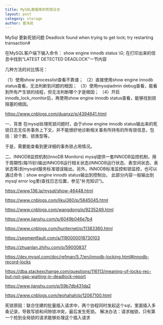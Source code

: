 ```yaml
---
title: MySQL数据库的死锁日志
layout: post
category: storage
author: 夏泽民
---
```

MySql 更新死锁问题 Deadlock found when trying to get lock; try restarting transaction#


在MySQL客户端下输入命令：
show engine innodb status \G;
在打印出来的信息中找到“LATEST DETECTED DEADLOCK”一节内容
<!-- more -->
几种方法的对比情况：

（1）使用show processlist查看不靠谱；
（2）直接使用show engine innodb status查看，无法判断到问题的根因；
（3）使用mysqladmin debug查看，能看到所有产生锁的线程，但无法判断哪个才是根因；
（4）开启innodb_lock_monitor后，再使用show engine innodb status查看，能够找到锁阻塞的根因。


https://www.cnblogs.com/duanxz/p/4394641.html

一、背景
在mysql处理死锁问题时，由于show engine innodb status输出来的死锁日志无任务事务上下文，并不能很好地诊断相关事务所持有的所有锁信息，包括：锁个数、锁类型等。

于是，需要能查看到更详细的事务锁占用情况。

二、INNODB监控机制(InnoDB Monitors)
mysql提供一套INNODB监控机制，用于周期性(每15钞)输出INNODB运行相关状态(INNODB运行状态、表空间状态、表状态等)到mysqld服务标准错误输出。另外，INNODB标准监控和锁监控，也可以通过命令：show engine innodb status输出到控制台。
此部分内容一般输出到mysql error log里(查找日志位置，参见“补充知识”)。

https://www.136.la/mysql/show-46448.html

https://www.cnblogs.com/likui360/p/5845045.html

https://www.cnblogs.com/wangdong/p/9235249.html

https://www.jianshu.com/p/6049b046e7b4

https://www.cnblogs.com/hunternet/p/11383360.html

https://segmentfault.com/a/1190000018730103

https://zhuanlan.zhihu.com/p/59000837

https://dev.mysql.com/doc/refman/5.7/en/innodb-locking.html#innodb-record-locks

https://dba.stackexchange.com/questions/116113/meaning-of-locks-rec-but-not-gap-waiting-in-deadlock-report

https://www.jianshu.com/p/59b7db431da2

https://www.cnblogs.com/leohahah/p/12067100.html

死锁原因：联合住建的批量插入请求中，两个协程同时发起这个sql，里面插入多条记录，导致写锁和间隙锁冲突，最后发生死锁。
解决办法：请求枷锁，只有第一个抢到全局锁的请求能够处理这个插入请求


